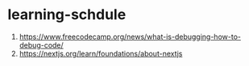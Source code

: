 # learning-schdule

1. https://www.freecodecamp.org/news/what-is-debugging-how-to-debug-code/
2. https://nextjs.org/learn/foundations/about-nextjs
